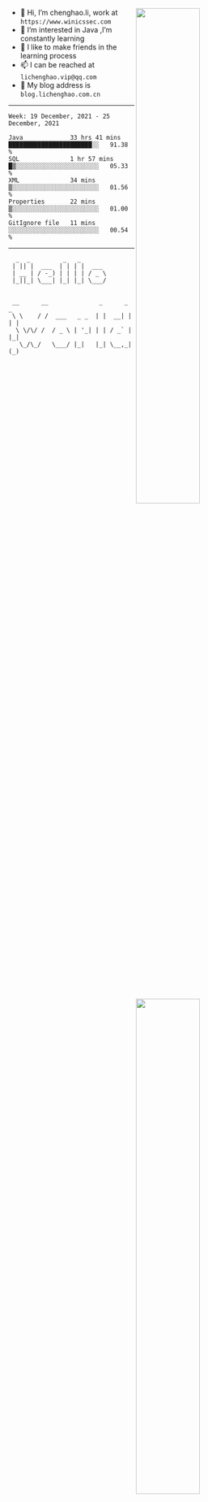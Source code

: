 [<img align="right" width="50%" src="https://github-readme-stats.vercel.app/api?username=lichlaughing&show_icons=true">](https://metrics.lecoq.io/ouuan?template=classic)
- 👋 Hi, I’m chenghao.li, work at `https://www.winicssec.com`
- 👀 I’m interested in Java ,I’m constantly learning
- 💞️ I like to make friends in the learning process
- 📫 I can be reached at `lichenghao.vip@qq.com`
- 🔗 My blog address is `blog.lichenghao.com.cn`


------
<!--START_SECTION:waka-->
```text
Week: 19 December, 2021 - 25 December, 2021

Java             33 hrs 41 mins  ███████████████████████░░   91.38 % 
SQL              1 hr 57 mins    █▒░░░░░░░░░░░░░░░░░░░░░░░   05.33 % 
XML              34 mins         ▒░░░░░░░░░░░░░░░░░░░░░░░░   01.56 % 
Properties       22 mins         ▒░░░░░░░░░░░░░░░░░░░░░░░░   01.00 % 
GitIgnore file   11 mins         ░░░░░░░░░░░░░░░░░░░░░░░░░   00.54 % 
```
<!--END_SECTION:waka-->

------

[<img align="right" width="50%" src="https://www.clustrmaps.com/map_v2.png?cl=ffffff&w=300&t=tt&d=o2HGaalky8OiHBxnoPq9wPYTNv7qpo8ua9FG06sBqt4&co=2d78ad&ct=ffffff">](https://github.com/lichlaughing)

```
  _  _         _   _       
 | || |  ___  | | | |  ___ 
 | __ | / -_) | | | | / _ \
 |_||_| \___| |_| |_| \___/
                           
```
```
 __      __              _      _     _ 
 \ \    / /  ___   _ _  | |  __| |   | |
  \ \/\/ /  / _ \ | '_| | | / _` |   |_|
   \_/\_/   \___/ |_|   |_| \__,_|   (_)
                                        
```
